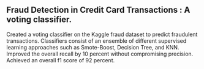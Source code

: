 ## Fraud Detection in Credit Card Transactions : A voting classifier.
Created a voting classifier on the Kaggle fraud dataset to predict fraudulent transactions.
Classifiers consist of an ensemble of different supervised learning approaches such as Smote-Boost, Decision Tree, and KNN. 
Improved the overall recall by 10 percent without compromising precision. Achieved an overall f1 score of 92 percent.
